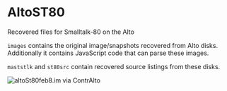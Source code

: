 # AltoST80
Recovered files for Smalltalk-80 on the Alto

`images` contains the original image/snapshots recovered from Alto disks.  Additionally it contains JavaScript code that can parse these images.

`maststlk` and `st80src` contain recovered source listings from these disks. 

![altoSt80feb8.im via ContrAlto](https://i.imgur.com/TFYyK44.png)
